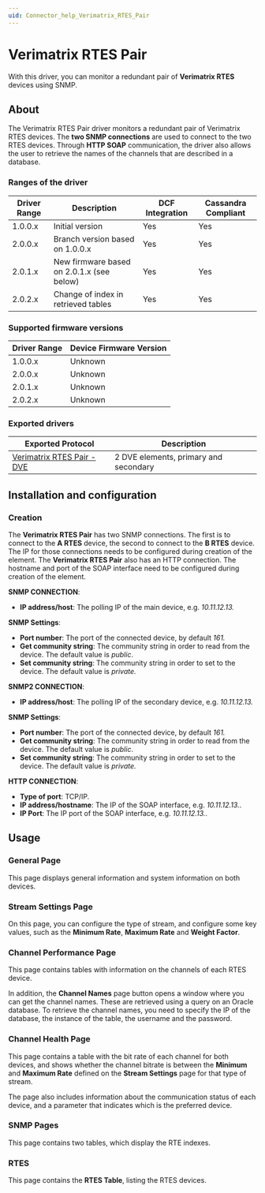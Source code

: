 ```yaml
---
uid: Connector_help_Verimatrix_RTES_Pair
---
```


# Verimatrix RTES Pair

With this driver, you can monitor a redundant pair of **Verimatrix RTES** devices using SNMP.

## About

The Verimatrix RTES Pair driver monitors a redundant pair of Verimatrix RTES devices. The **two SNMP connections** are used to connect to the two RTES devices. Through **HTTP SOAP** communication, the driver also allows the user to retrieve the names of the channels that are described in a database.

### Ranges of the driver

| **Driver Range** | **Description**                           | **DCF Integration** | **Cassandra Compliant** |
|------------------|-------------------------------------------|---------------------|-------------------------|
| 1.0.0.x          | Initial version                           | Yes                 | Yes                     |
| 2.0.0.x          | Branch version based on 1.0.0.x           | Yes                 | Yes                     |
| 2.0.1.x          | New firmware based on 2.0.1.x (see below) | Yes                 | Yes                     |
| 2.0.2.x          | Change of index in retrieved tables       | Yes                 | Yes                     |

### Supported firmware versions

| **Driver Range** | **Device Firmware Version** |
|------------------|-----------------------------|
| 1.0.0.x          | Unknown                     |
| 2.0.0.x          | Unknown                     |
| 2.0.1.x          | Unknown                     |
| 2.0.2.x          | Unknown                     |

### Exported drivers

| **Exported Protocol**                                                                | **Description**                       |
|--------------------------------------------------------------------------------------|---------------------------------------|
| [Verimatrix RTES Pair - DVE](xref:Connector_help_Verimatrix_RTES_Pair_-_DVE) | 2 DVE elements, primary and secondary |

## Installation and configuration

### Creation

The **Verimatrix RTES Pair** has two SNMP connections. The first is to connect to the **A RTES** device, the second to connect to the **B RTES** device. The IP for those connections needs to be configured during creation of the element. The **Verimatrix RTES Pair** also has an HTTP connection. The hostname and port of the SOAP interface need to be configured during creation of the element.

**SNMP CONNECTION**:

- **IP address/host**: The polling IP of the main device, e.g. *10.11.12.13.*

**SNMP Settings**:

- **Port number**: The port of the connected device, by default *161.*
- **Get community string**: The community string in order to read from the device. The default value is *public*.
- **Set community string**: The community string in order to set to the device. The default value is *private.*

**SNMP2 CONNECTION**:

- **IP address/host**: The polling IP of the secondary device, e.g. *10.11.12.13.*

**SNMP Settings**:

- **Port number**: The port of the connected device, by default *161.*
- **Get community string**: The community string in order to read from the device. The default value is *public*.
- **Set community string**: The community string in order to set to the device. The default value is *private.*

**HTTP CONNECTION**:

- **Type of port**: TCP/IP.
- **IP address/hostname**: The IP of the SOAP interface, e.g. *10.11.12.13.*.
- **IP Port**: The IP port of the SOAP interface, e.g. *10.11.12.13.*.

## Usage

### General Page

This page displays general information and system information on both devices.

### Stream Settings Page

On this page, you can configure the type of stream, and configure some key values, such as the **Minimum Rate**, **Maximum Rate** and **Weight Factor**.

### Channel Performance Page

This page contains tables with information on the channels of each RTES device.

In addition, the **Channel Names** page button opens a window where you can get the channel names. These are retrieved using a query on an Oracle database. To retrieve the channel names, you need to specify the IP of the database, the instance of the table, the username and the password.

### Channel Health Page

This page contains a table with the bit rate of each channel for both devices, and shows whether the channel bitrate is between the **Minimum** and **Maximum Rate** defined on the **Stream Settings** page for that type of stream.

The page also includes information about the communication status of each device, and a parameter that indicates which is the preferred device.

### SNMP Pages

This page contains two tables, which display the RTE indexes.

### RTES

This page contains the **RTES Table**, listing the RTES devices.
